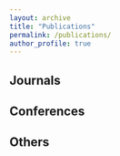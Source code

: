 ```yaml
---
layout: archive
title: "Publications"
permalink: /publications/
author_profile: true
---
```


## Journals


## Conferences


## Others


